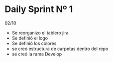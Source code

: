 # Daily Sprint Nº 1

02/10
* Se reorganizo el tablero jira
* Se definió el logo
* Se definió los colores
* se creó estructura de carpetas dentro del repo
* se creó la rama Develop
